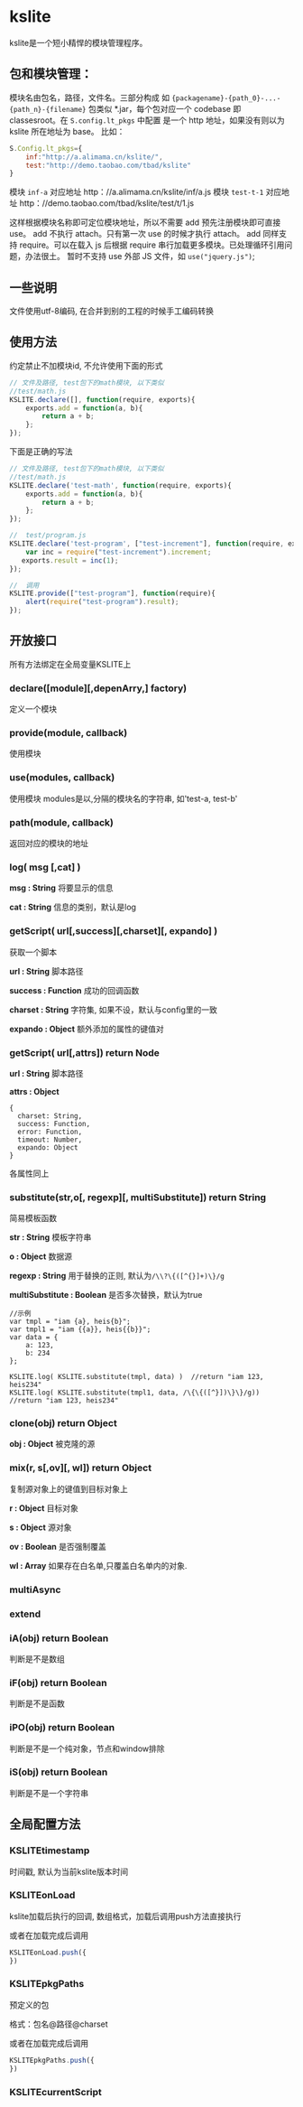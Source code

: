 ﻿# kslite
kslite是一个短小精悍的模块管理程序。

## 包和模块管理：
模块名由包名，路径，文件名。三部分构成
如 `{packagename}-{path_0}-...-{path_n}-{filename}`
包类似 *.jar，每个包对应一个 codebase 即 classesroot。在 `S.config.lt_pkgs` 中配置
是一个 http 地址，如果没有则以为 kslite 所在地址为 base。
比如：

```js
S.Config.lt_pkgs={
    inf:"http://a.alimama.cn/kslite/",
    test:"http://demo.taobao.com/tbad/kslite"
}
```

模块 `inf-a` 对应地址 http：//a.alimama.cn/kslite/inf/a.js
模块 `test-t-1` 对应地址 http：//demo.taobao.com/tbad/kslite/test/t/1.js

这样根据模块名称即可定位模块地址，所以不需要 add 预先注册模块即可直接 use。
add 不执行 attach。只有第一次 use 的时候才执行 attach。
add 同样支持 require。可以在载入 js 后根据 require 串行加载更多模块。已处理循环引用问题，办法很土。
暂时不支持 use 外部 JS 文件，如 `use("jquery.js")`;

## 一些说明
文件使用utf-8编码, 在合并到别的工程的时候手工编码转换

## 使用方法
约定禁止不加模块id, 不允许使用下面的形式
```js
// 文件及路径, test包下的math模块, 以下类似
//test/math.js 
KSLITE.declare([], function(require, exports){
    exports.add = function(a, b){
        return a + b;
    };
});
```

下面是正确的写法

```js
// 文件及路径, test包下的math模块, 以下类似
//test/math.js 
KSLITE.declare('test-math', function(require, exports){
    exports.add = function(a, b){
        return a + b;
    };
});

//  test/program.js
KSLITE.declare('test-program', ["test-increment"], function(require, exports){
    var inc = require("test-increment").increment;
   exports.result = inc(1);
});

//  调用
KSLITE.provide(["test-program"], function(require){
    alert(require("test-program").result);
});
```

## 开放接口
所有方法绑定在全局变量KSLITE上

### declare([module][,depenArry,] factory) 
定义一个模块

### provide(module, callback) 
使用模块

### use(modules, callback) 
使用模块
modules是以,分隔的模块名的字符串, 如'test-a, test-b'


### path(module, callback) 
返回对应的模块的地址

### log( msg [,cat] )
__msg : String__
将要显示的信息

__cat : String__ 
信息的类别，默认是log

### getScript( url[,success][,charset][, expando] )
获取一个脚本

__url : String__
脚本路径

__success : Function__
成功的回调函数

__charset : String__
字符集, 如果不设，默认与config里的一致

__expando : Object__
额外添加的属性的键值对

### getScript( url[,attrs])  return Node
__url : String__
脚本路径

__attrs : Object__

```
{
  charset: String,
  success: Function,
  error: Function,
  timeout: Number,
  expando: Object
}
```
各属性同上

### substitute(str,o[, regexp][, multiSubstitute]) return String
简易模板函数

__str : String__
模板字符串

__o   : Object__
数据源

__regexp : String__ 
用于替换的正则, 默认为`/\\?\{([^{}]+)\}/g`

__multiSubstitute : Boolean__
是否多次替换，默认为true

```
//示例
var tmpl = "iam {a}, heis{b}";
var tmpl1 = "iam {{a}}, heis{{b}}";
var data = {
    a: 123,
    b: 234
};

KSLITE.log( KSLITE.substitute(tmpl, data) )  //return "iam 123, heis234"
KSLITE.log( KSLITE.substitute(tmpl1, data, /\{\{([^}])\}\}/g)) //return "iam 123, heis234"
```

### clone(obj)  return Object

__obj : Object__
被克隆的源

### mix(r, s[,ov][, wl]) return Object
复制源对象上的键值到目标对象上

__r : Object__
目标对象

__s : Object__
源对象

__ov : Boolean__
是否强制覆盖

__wl :  Array__
如果存在白名单,只覆盖白名单内的对象.

### multiAsync

### extend

### iA(obj)  return Boolean
判断是不是数组

### iF(obj) return Boolean
判断是不是函数

### iPO(obj) return Boolean
判断是不是一个纯对象，节点和window排除

### iS(obj) return Boolean
判断是不是一个字符串

## 全局配置方法
###  KSLITEtimestamp 
时间戳, 默认为当前kslite版本时间

###  KSLITEonLoad 
kslite加载后执行的回调, 数组格式，加载后调用push方法直接执行

或者在加载完成后调用
```js
KSLITEonLoad.push({
})
```

###  KSLITEpkgPaths
预定义的包

格式：包名@路径@charset

或者在加载完成后调用
```js
KSLITEpkgPaths.push({
})
```

### KSLITEcurrentScript 
